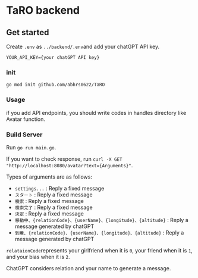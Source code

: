 # TaRO backend

## Get started

Create `.env` as `../backend/.env`and add your chatGPT API key.

```
YOUR_API_KEY={your chatGPT API key}
```

### init

```
go mod init github.com/abhrs0622/TaRO
```

### Usage

if you add API endpoints, you should write codes in handles directory like Avatar function.

### Build Server

Run `go run main.go`.

If you want to check response, run `curl -X GET "http://localhost:8080/avatar?text={Arguments}"`.

Types of arguments are as follows:

- `settings...` : Reply a fixed message
- `スタート` : Reply a fixed message
- `検索` : Reply a fixed message
- `検索完了` : Reply a fixed message
- `決定` : Reply a fixed message
- `移動中、{relationCode}、{userName}、{longitude}、{altitude}` : Reply a message generated by chatGPT
- `到着、{relationCode}、{userName}、{longitude}、{altitude}` : Reply a message generated by chatGPT

`relataionCode`represents your girlfriend when it is `0`, your friend when it is `1`, and your bias when it is `2`.

ChatGPT considers relation and your name to generate a message.

